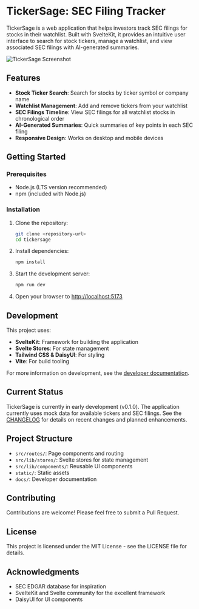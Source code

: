 # TickerSage: SEC Filing Tracker

TickerSage is a web application that helps investors track SEC filings for stocks in their watchlist. Built with SvelteKit, it provides an intuitive user interface to search for stock tickers, manage a watchlist, and view associated SEC filings with AI-generated summaries.

![TickerSage Screenshot](https://via.placeholder.com/800x450?text=TickerSage+Screenshot)

## Features

- **Stock Ticker Search**: Search for stocks by ticker symbol or company name
- **Watchlist Management**: Add and remove tickers from your watchlist
- **SEC Filings Timeline**: View SEC filings for all watchlist stocks in chronological order
- **AI-Generated Summaries**: Quick summaries of key points in each SEC filing
- **Responsive Design**: Works on desktop and mobile devices

## Getting Started

### Prerequisites

- Node.js (LTS version recommended)
- npm (included with Node.js)

### Installation

1. Clone the repository:
   ```bash
   git clone <repository-url>
   cd tickersage
   ```

2. Install dependencies:
   ```bash
   npm install
   ```

3. Start the development server:
   ```bash
   npm run dev
   ```

4. Open your browser to [http://localhost:5173](http://localhost:5173)

## Development

This project uses:
- **SvelteKit**: Framework for building the application
- **Svelte Stores**: For state management
- **Tailwind CSS & DaisyUI**: For styling
- **Vite**: For build tooling

For more information on development, see the [developer documentation](./docs/README.md).

## Current Status

TickerSage is currently in early development (v0.1.0). The application currently uses mock data for available tickers and SEC filings. See the [CHANGELOG](./CHANGELOG.md) for details on recent changes and planned enhancements.

## Project Structure

- `src/routes/`: Page components and routing
- `src/lib/stores/`: Svelte stores for state management
- `src/lib/components/`: Reusable UI components
- `static/`: Static assets
- `docs/`: Developer documentation

## Contributing

Contributions are welcome! Please feel free to submit a Pull Request.

## License

This project is licensed under the MIT License - see the LICENSE file for details.

## Acknowledgments

- SEC EDGAR database for inspiration
- SvelteKit and Svelte community for the excellent framework
- DaisyUI for UI components